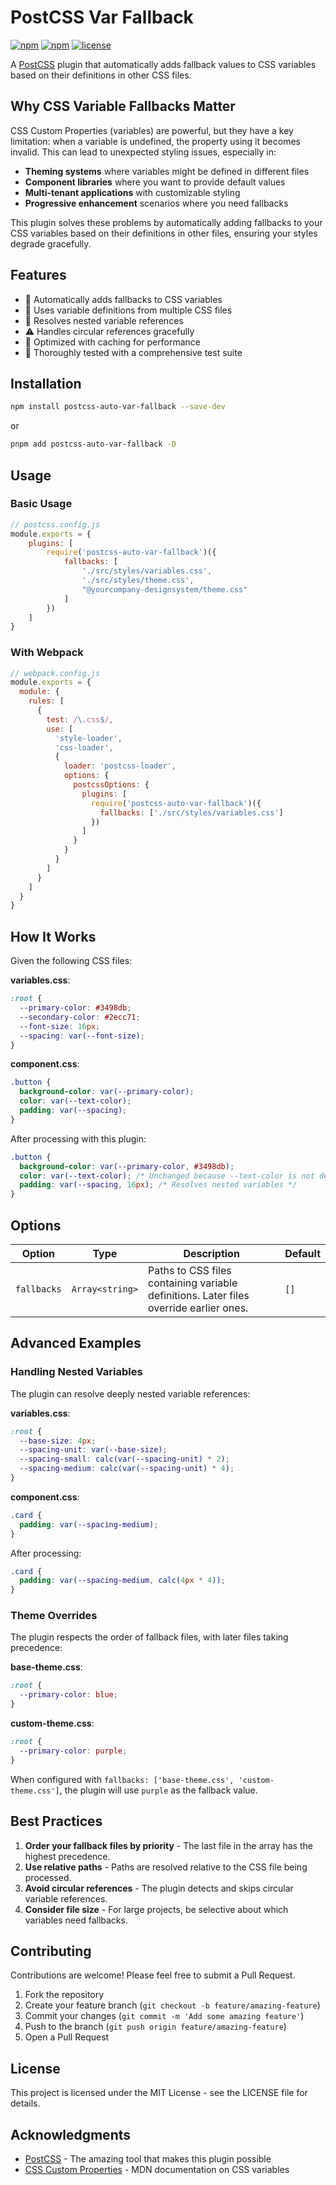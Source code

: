# PostCSS Var Fallback

[![npm](https://img.shields.io/npm/v/postcss-auto-var-fallback)](https://www.npmjs.com/package/postcss-auto-var-fallback)
[![npm](https://img.shields.io/npm/dw/postcss-auto-var-fallback)](https://www.npmjs.com/package/postcss-auto-var-fallback)
[![license](https://img.shields.io/npm/l/postcss-auto-var-fallback)](https://github.com/Ch-Valentine/postcss-auto-var-fallback/blob/develop/LICENSE)

A [PostCSS](https://github.com/postcss/postcss) plugin that automatically adds fallback values to CSS variables based on their definitions in other CSS files.

## Why CSS Variable Fallbacks Matter

CSS Custom Properties (variables) are powerful, but they have a key limitation: when a variable is undefined, the property using it becomes invalid. This can lead to unexpected styling issues, especially in:

- **Theming systems** where variables might be defined in different files
- **Component libraries** where you want to provide default values
- **Multi-tenant applications** with customizable styling
- **Progressive enhancement** scenarios where you need fallbacks

This plugin solves these problems by automatically adding fallbacks to your CSS variables based on their definitions in other files, ensuring your styles degrade gracefully.

## Features

- 🔄 Automatically adds fallbacks to CSS variables
- 📁 Uses variable definitions from multiple CSS files
- 🔄 Resolves nested variable references
- ⚠️ Handles circular references gracefully
- 🚀 Optimized with caching for performance
- 🧪 Thoroughly tested with a comprehensive test suite

## Installation

```bash
npm install postcss-auto-var-fallback --save-dev
```

or

```bash
pnpm add postcss-auto-var-fallback -D
```

## Usage

### Basic Usage

```js
// postcss.config.js
module.exports = {
    plugins: [
        require('postcss-auto-var-fallback')({
            fallbacks: [
                './src/styles/variables.css',
                './src/styles/theme.css',
                "@yourcompany-designsystem/theme.css"
            ]
        })
    ]
}
```

### With Webpack

```js
// webpack.config.js
module.exports = {
  module: {
    rules: [
      {
        test: /\.css$/,
        use: [
          'style-loader',
          'css-loader',
          {
            loader: 'postcss-loader',
            options: {
              postcssOptions: {
                plugins: [
                  require('postcss-auto-var-fallback')({
                    fallbacks: ['./src/styles/variables.css']
                  })
                ]
              }
            }
          }
        ]
      }
    ]
  }
}
```

## How It Works

Given the following CSS files:

**variables.css**:
```css
:root {
  --primary-color: #3498db;
  --secondary-color: #2ecc71;
  --font-size: 16px;
  --spacing: var(--font-size);
}
```

**component.css**:
```css
.button {
  background-color: var(--primary-color);
  color: var(--text-color);
  padding: var(--spacing);
}
```

After processing with this plugin:

```css
.button {
  background-color: var(--primary-color, #3498db);
  color: var(--text-color); /* Unchanged because --text-color is not defined */
  padding: var(--spacing, 16px); /* Resolves nested variables */
}
```

## Options

| Option | Type | Description | Default |
|--------|------|-------------|---------|
| `fallbacks` | `Array<string>` | Paths to CSS files containing variable definitions. Later files override earlier ones. | `[]` |

## Advanced Examples

### Handling Nested Variables

The plugin can resolve deeply nested variable references:

**variables.css**:
```css
:root {
  --base-size: 4px;
  --spacing-unit: var(--base-size);
  --spacing-small: calc(var(--spacing-unit) * 2);
  --spacing-medium: calc(var(--spacing-unit) * 4);
}
```

**component.css**:
```css
.card {
  padding: var(--spacing-medium);
}
```

After processing:

```css
.card {
  padding: var(--spacing-medium, calc(4px * 4));
}
```

### Theme Overrides

The plugin respects the order of fallback files, with later files taking precedence:

**base-theme.css**:
```css
:root {
  --primary-color: blue;
}
```

**custom-theme.css**:
```css
:root {
  --primary-color: purple;
}
```

When configured with `fallbacks: ['base-theme.css', 'custom-theme.css']`, the plugin will use `purple` as the fallback value.

## Best Practices

1. **Order your fallback files by priority** - The last file in the array has the highest precedence.
2. **Use relative paths** - Paths are resolved relative to the CSS file being processed.
3. **Avoid circular references** - The plugin detects and skips circular variable references.
4. **Consider file size** - For large projects, be selective about which variables need fallbacks.

## Contributing

Contributions are welcome! Please feel free to submit a Pull Request.

1. Fork the repository
2. Create your feature branch (`git checkout -b feature/amazing-feature`)
3. Commit your changes (`git commit -m 'Add some amazing feature'`)
4. Push to the branch (`git push origin feature/amazing-feature`)
5. Open a Pull Request

## License

This project is licensed under the MIT License - see the LICENSE file for details.

## Acknowledgments

- [PostCSS](https://github.com/postcss/postcss) - The amazing tool that makes this plugin possible
- [CSS Custom Properties](https://developer.mozilla.org/en-US/docs/Web/CSS/Using_CSS_custom_properties) - MDN documentation on CSS variables
